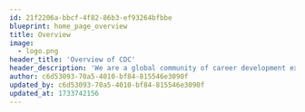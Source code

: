 ```yaml
---
id: 21f2206a-bbcf-4f82-86b3-ef93264bfbbe
blueprint: home_page_overview
title: Overview
image:
  - logo.png
header_title: 'Overview of CDC'
header_description: 'We are a global community of career development experts committed to helping individuals unlock their potential and connect meaningfully with the labour market and educational systems. Whether you’re at the beginning of your career journey, transitioning into a new career, or seeking guidance for your next steps in your career journey, our community is here to guide you at every stage of your journey.'
author: c6d53093-70a5-4010-bf84-815546e3090f
updated_by: c6d53093-70a5-4010-bf84-815546e3090f
updated_at: 1733742156
---
```

